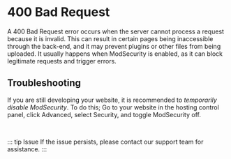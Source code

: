 # 400 Bad Request

A 400 Bad Request error occurs when the server cannot process a request because it is invalid. This can result in certain pages being inaccessible through the back-end, and it may prevent plugins or other files from being uploaded. It usually happens when ModSecurity is enabled, as it can block legitimate requests and trigger errors.

## Troubleshooting
If you are still developing your website, it is recommended to *temporarily disable ModSecurity*. To do this; Go to your website in the hosting control panel, click Advanced, select Security, and toggle ModSecurity off.

<br>

::: tip Issue
If the issue persists, please contact our support team for assistance.
:::
